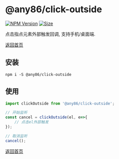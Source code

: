 # @any86/click-outside
[![NPM Version][npm-image]][npm-url] [![Size][size-image]][size-url]

[npm-image]: https://badgen.net/npm/v/@any86/click-outside
[npm-url]: https://npmjs.org/package/@any86/click-outside
[size-image]: https://badgen.net/bundlephobia/minzip/@any86/click-outside
[size-url]: https://bundlephobia.com/result?p=@any86/click-outside

点击指点元素外部触发回调, 支持手机/桌面端.

[返回首页](../../README.md)
## 安装
```
npm i -S @any86/click-outside
```

## 使用
```javascript
import clickOutside from '@any86/click-outside';

// 开始监听
const cancel = clickOutside(el, e=>{
    // 点击el外部触发
});

// 取消监听
cancel();
```

[返回首页](../../README.md)